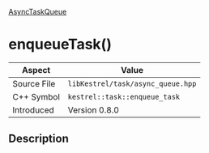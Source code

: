 [AsyncTaskQueue](index)
# enqueueTask()
| Aspect | Value |
| --- | --- |
| Source File | `libKestrel/task/async_queue.hpp` |
| C++ Symbol | `kestrel::task::enqueue_task` |
| Introduced | Version 0.8.0 |
## Description

